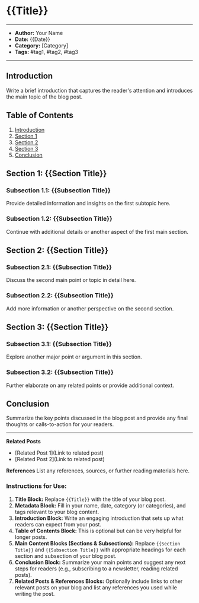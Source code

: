 # {{Title}}

---
- **Author:** Your Name
- **Date:** {{Date}}
- **Category:** [Category]
- **Tags:** #tag1, #tag2, #tag3
---
## Introduction
Write a brief introduction that captures the reader's attention and introduces the main topic of the blog post.

## Table of Contents
1. [Introduction](#introduction)
2. [Section 1](#section-1)
3. [Section 2](#section-2)
4. [Section 3](#section-3)
5. [Conclusion](#conclusion)

## Section 1: {{Section Title}}
### Subsection 1.1: {{Subsection Title}}
Provide detailed information and insights on the first subtopic here.

### Subsection 1.2: {{Subsection Title}}
Continue with additional details or another aspect of the first main section.

## Section 2: {{Section Title}}
### Subsection 2.1: {{Subsection Title}}
Discuss the second main point or topic in detail here.

### Subsection 2.2: {{Subsection Title}}
Add more information or another perspective on the second section.

## Section 3: {{Section Title}}
### Subsection 3.1: {{Subsection Title}}
Explore another major point or argument in this section.

### Subsection 3.2: {{Subsection Title}}
Further elaborate on any related points or provide additional context.

## Conclusion
Summarize the key points discussed in the blog post and provide any final thoughts or calls-to-action for your readers.

---

**Related Posts**
- [Related Post 1](Link to related post)
- [Related Post 2](Link to related post)

**References**
List any references, sources, or further reading materials here.
### Instructions for Use:
1. **Title Block:** Replace `{{Title}}` with the title of your blog post.
2. **Metadata Block:** Fill in your name, date, category (or categories), and tags relevant to your blog content.
3. **Introduction Block:** Write an engaging introduction that sets up what readers can expect from your post.
4. **Table of Contents Block:** This is optional but can be very helpful for longer posts.
5. **Main Content Blocks (Sections & Subsections):** Replace `{{Section Title}}` and `{{Subsection Title}}` with appropriate headings for each section and subsection of your blog post.
6. **Conclusion Block:** Summarize your main points and suggest any next steps for readers (e.g., subscribing to a newsletter, reading related posts).
7. **Related Posts & References Blocks:** Optionally include links to other relevant posts on your blog and list any references you used while writing the post.

